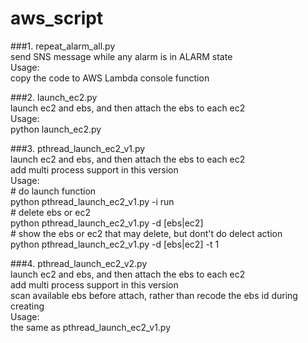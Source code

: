 # aws_script

###1. repeat_alarm_all.py  
    send SNS message while any alarm is in ALARM state  
    Usage:  
    copy the code to AWS Lambda console function  

###2. launch_ec2.py  
    launch ec2 and ebs, and then attach the ebs to each ec2  
    Usage:  
    python launch_ec2.py  

###3. pthread_launch_ec2_v1.py  
    launch ec2 and ebs, and then attach the ebs to each ec2  
    add multi process support in this version  
    Usage:  
    # do launch function  
    python pthread_launch_ec2_v1.py -i run  
    # delete ebs or ec2  
    python pthread_launch_ec2_v1.py -d [ebs|ec2]  
    # show the ebs or ec2 that may delete, but dont't do delect action  
    python pthread_launch_ec2_v1.py -d [ebs|ec2] -t 1  

###4. pthread_launch_ec2_v2.py  
    launch ec2 and ebs, and then attach the ebs to each ec2  
    add multi process support in this version  
    scan available ebs before attach, rather than recode the ebs id during creating  
    Usage:  
    the same as pthread_launch_ec2_v1.py  

